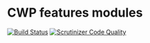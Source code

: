# CWP features modules

[![Build Status](https://travis-ci.org/silverstripe/cwp.svg?branch=1.7)](https://travis-ci.org/silverstripe/cwp)
[![Scrutinizer Code Quality](https://scrutinizer-ci.com/g/silverstripe/cwp/badges/quality-score.png?b=1.7)](https://scrutinizer-ci.com/g/silverstripe/cwp/?branch=1.7)
